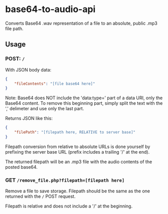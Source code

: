 # base64-to-audio-api
Converts Base64 .wav representation of a file to an absolute, public .mp3 file path.

## Usage

### POST: `/`

With JSON body data:

```json
{
    "fileContents": "[file base64 here]"
}
```

Note: Base64 does NOT include the 'data:type=' part of a data URI, only the Base64 content. To remove this beginning part, simply split the text with the ',' delimeter and use only the last part.

Returns JSON like this:

```json
{
    "filePath": "[filepath here, RELATIVE to server base]"
}
```

Filepath conversion from relative to absolute URLs is done yourself by prefixing the server base URL (prefix includes a trailing '/' at the end).

The returned filepath will be an .mp3 file with the audio contents of the posted base64.

### GET `/remove_file.php?filepath=[filepath here]`

Remove a file to save storage. Filepath should be the same as the one returned with the `/` POST request.

Filepath is relative and does not include a '/' at the beginning.

